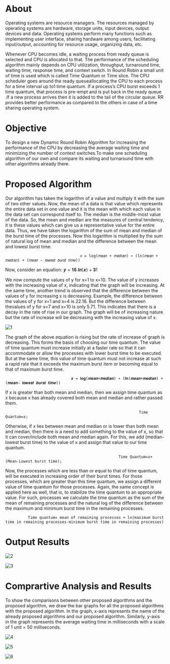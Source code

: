# About
Operating systems are resource managers. The resources managed by operating systems are hardware, storage units, input devices, output devices and data. Operating systems perform many functions such as implementing user interface, sharing hardware among users, facilitating input/output, accounting for resource usage, organizing data, etc.

Whenever CPU becomes idle, a waiting process from ready queue is selected and CPU is allocated to that. The performance of the scheduling algorithm mainly depends on CPU 
utilization, throughput, turnaround time, waiting time, response time, and context switch. In Round Robin a small unit of time is used which is called Time Quantum or Time slice. The CPU scheduler goes around the ready queueallocating the CPU to each process for a time interval up to1 time quantum. If a process’s CPU burst exceeds 1 time quantum, that process is pre-empt and is put back in the ready queue .If a new process arrives then it is added to the tail of the circular queue. RR provides better performance as compared to the others in case of a time sharing operating system.

# Objective
To design a new Dynamic Round Robin Algorithm for increasing the performance of the CPU by decreasing the average waiting time and minimizing the number of context switches.To make one scheduling algorithm of our own and compare its waiting and turnaround time with other algorithms already there. 

# Proposed Algorithm
Our algorithm has taken the logarithm of a value and multiply it with the sum of two other values. Now, the mean of a data is that value which represents the entire data set in one value and it is the mean with which each value in the data set can correspond itself to. The median is the middle-most value of the data. So, the mean and median are the measures of central tendency, it is these values which can give us a representative value for the entire data. Thus, we have taken the logarithm of the sum of mean and median of the burst time of the processes. Now this logarithm is multiplied by the sum of natural log of mean and median and the difference between the mean and lowest burst time.

                                     𝑥 = log(𝑚𝑒𝑎𝑛 + 𝑚𝑒𝑑𝑖𝑎𝑛) ∗ (ln(𝑚𝑒𝑎𝑛 + 𝑚𝑒𝑑𝑖𝑎𝑛) + (𝑚𝑒𝑎𝑛 − 𝑙𝑜𝑤𝑒𝑠𝑡 𝑏𝑢𝑟𝑠𝑡 𝑡𝑖𝑚𝑒))

Now, consider an equation:
                         𝒚 = 𝟏𝟔 𝒍𝒏(𝒙) + 𝟑1

We now compute the values of y for x=1 to x=10. The value of y increases with the increasing value of x, indicating that the graph will be increasing. At the same time, another trend is observed that the difference between the values of y for increasing x is decreasing. Example, the difference between the values of y for x=1 and x=4 is 22.18. But the difference between thevalues of y for x=7 and x=10 is only 5.71. This indicates that there is a decay in the rate of rise in our graph. The graph will be of increasing nature but the rate of increase will be decreasing with the increasing value of x.

![1](https://user-images.githubusercontent.com/103348726/162681168-bb239fc4-7b5f-4853-bf7f-407e7c708a48.PNG)

The graph of the above equation is rising but the rate of increase of graph is decreasing. This forms the basis of choosing our time quantum. The value of time quantum must increase initially at a faster rate so that it can accommodate or allow the processes with lower burst time to be executed. But at the same time, this value of time quantum must not increase at such a rapid rate that it exceeds the maximum burst item or becoming equal to that of maximum burst time. 

                                 𝒙 = 𝐥𝐨𝐠(𝒎𝒆𝒂𝒏+𝒎𝒆𝒅𝒊𝒂𝒏) ∗ (𝐥𝐧(𝒎𝒆𝒂𝒏+𝒎𝒆𝒅𝒊𝒂𝒏) + (𝒎𝒆𝒂𝒏− 𝒍𝒐𝒘𝒆𝒔𝒕 𝒃𝒖𝒓𝒔𝒕 𝒕𝒊𝒎𝒆))

If x is greater than both mean and median, then we assign time quantum as x because x has already covered both mean and median and rather passed them.

                                                               Time Quantum=x;
                                                               
Otherwise, if x lies between mean and median or is lower than both mean and median, then there is a need to add something to the value of x, so that it can cover/include both mean and median again. For this, we add (median-lowest burst time) to the value of x and assign that value to our time quantum.

                                                      Time Quantum=x+(Mean-Lowest burst time);

Now, the processes which are less than or equal to that of time quantum, will be executed in increasing order of their burst times. For those processes, which are greater than this time quantum, we assign a different value of time quantum for those processes. Again, the same concept is applied here as well, that is, to stabilize the time quantum to an appropriate value. For such, processes we calculate the time quantum as the sum of the mean of remaining processes and the natural log of the difference between the maximum and minimum burst time in the remaining processes.

              Time quantum= mean of remaining processes + ln(maximum burst time in remaining processes-minimum burst time in remaining processes)

# Output Results

![2](https://user-images.githubusercontent.com/103348726/162682622-7aefd03c-603d-4b1b-bef9-4e030ef18edb.PNG)

![3](https://user-images.githubusercontent.com/103348726/162682666-7bc9e874-07ad-4f0c-bd55-f543465bb69f.PNG)

# Comprartive Analysis and Results

To show the comparisons between other proposed algorithms and the proposed algorithm, we draw the bar graphs for all the proposed algorithms with the proposed algorithm. In the graph, x-axis represents the name of the already proposed algorithms and our proposed algorithm. Similarly, y-axis in the graph represents the  average waiting time in milliseconds with a scale of 1 unit = 50 milliseconds.

![4](https://user-images.githubusercontent.com/103348726/162683691-901f790c-46fc-4353-ad69-ae476578c610.PNG)

![5](https://user-images.githubusercontent.com/103348726/162683720-5e3c937c-ad9d-4eda-8a03-7f9c2776b8aa.PNG)

![6](https://user-images.githubusercontent.com/103348726/162683742-00158301-f1e2-459d-a9c9-83ba63578445.PNG)



